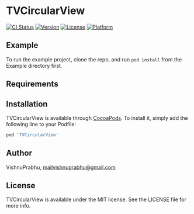 # TVCircularView

[![CI Status](https://img.shields.io/travis/VishnuPrabhu/TVCircularView.svg?style=flat)](https://travis-ci.org/VishnuPrabhu/TVCircularView)
[![Version](https://img.shields.io/cocoapods/v/TVCircularView.svg?style=flat)](https://cocoapods.org/pods/TVCircularView)
[![License](https://img.shields.io/cocoapods/l/TVCircularView.svg?style=flat)](https://cocoapods.org/pods/TVCircularView)
[![Platform](https://img.shields.io/cocoapods/p/TVCircularView.svg?style=flat)](https://cocoapods.org/pods/TVCircularView)

## Example

To run the example project, clone the repo, and run `pod install` from the Example directory first.

## Requirements

## Installation

TVCircularView is available through [CocoaPods](https://cocoapods.org). To install
it, simply add the following line to your Podfile:

```ruby
pod 'TVCircularView'
```

## Author

VishnuPrabhu, mailvishnuprabhu@gmail.com

## License

TVCircularView is available under the MIT license. See the LICENSE file for more info.
